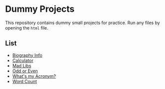 # Dummy Projects
This repository contains dummy small projects for practice.
Run any files by opening the `html` file.

## List
 - [Biography Info](biography-info.html)
 - [Calculator](calculator)
 - [Mad Libs](mad-libs.html)
 - [Odd or Even](odd-even.html)
 - [What's my Acronym?](acronym.html)
 - [Word Count](word-count.html)